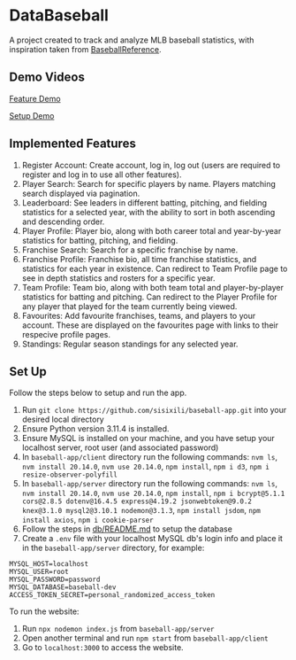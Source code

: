 # DataBaseball

A project created to track and analyze MLB baseball statistics, with inspiration taken from [BaseballReference](https://www.baseball-reference.com/).

## Demo Videos

[Feature Demo](https://drive.google.com/file/d/1xTIXoyyH3bm8FdF4xU-Qn0BOyAJK_a4Y/view?usp=drive_link)

[Setup Demo](https://drive.google.com/file/d/1JHBbbEYctTSk9vOXWYUJqJ8PpleypanF/view?usp=drive_link)

## Implemented Features

1. Register Account: Create account, log in, log out (users are required to register and log in to use all other features).
2. Player Search: Search for specific players by name. Players matching search displayed via pagination.
3. Leaderboard: See leaders in different batting, pitching, and fielding statistics for a selected year, with the ability to sort in both ascending and descending order.
4. Player Profile: Player bio, along with both career total and year-by-year statistics for batting, pitching, and fielding.
5. Franchise Search: Search for a specific franchise by name.
6. Franchise Profile: Franchise bio, all time franchise statistics, and statistics for each year in existence. Can redirect to Team Profile page to see in depth statistics and rosters for a specific year.
7. Team Profile: Team bio, along with both team total and player-by-player statistics for batting and pitching. Can redirect to the Player Profile for any player that played for the team currently being viewed.
8. Favourites: Add favourite franchises, teams, and players to your account. These are displayed on the favourites page with links to their respecive profile pages.
9. Standings: Regular season standings for any selected year.

## Set Up

Follow the steps below to setup and run the app. 

1. Run `git clone https://github.com/sisixili/baseball-app.git` into your desired local directory
2. Ensure Python version 3.11.4 is installed.
3. Ensure MySQL is installed on your machine, and you have setup your localhost server, root user (and associated password)
4. In `baseball-app/client` directory run the following commands: `nvm ls`, `nvm install 20.14.0`, `nvm use 20.14.0`, `npm install`, `npm i d3`, `npm i resize-observer-polyfill`
5. In `baseball-app/server` directory run the following commands: `nvm ls`, `nvm install 20.14.0`, `nvm use 20.14.0`, `npm install`, `npm i bcrypt@5.1.1 cors@2.8.5 dotenv@16.4.5 express@4.19.2 jsonwebtoken@9.0.2 knex@3.1.0 mysql2@3.10.1 nodemon@3.1.3`, `npm install jsdom`, `npm install axios`, `npm i cookie-parser`
6. Follow the steps in [db/README.md](https://github.com/sisixili/baseball-app/blob/master/db/README.md) to setup the database
7. Create a `.env` file with your localhost MySQL db's login info and place it in the `baseball-app/server` directory, for example:
```
MYSQL_HOST=localhost
MYSQL_USER=root
MYSQL_PASSWORD=password
MYSQL_DATABASE=baseball-dev
ACCESS_TOKEN_SECRET=personal_randomized_access_token
```
To run the website:
1. Run `npx nodemon index.js` from `baseball-app/server`
2. Open another terminal and run `npm start` from `baseball-app/client`
3. Go to `localhost:3000` to access the website.
